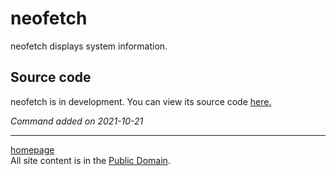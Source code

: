 # neofetch
neofetch displays system information.

## Source code
neofetch is in development. You can view its source code [here.](https://github.com/dylanaraps/neofetch)

*Command added on 2021-10-21*

---

[homepage](../index.html)\
All site content is in the [Public Domain](http://unlicense.org/).

